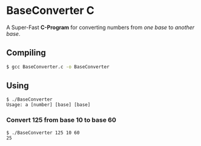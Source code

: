 # BaseConverter C

A Super-Fast **C-Program** for converting numbers from _one base_ to _another base_.

## Compiling

```bash
$ gcc BaseConverter.c -o BaseConverter
```

## Using

```
$ ./BaseConverter
Usage: a [number] [base] [base]
```

### Convert 125 from base 10 to base 60

```
$ ./BaseConverter 125 10 60
25
```
